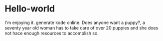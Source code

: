 # Hello-world
I'm enjoying it.
generate kode online. Does anyone want a puppy?, a seventy year old woman has to take care of over 20 puppies and she does not hace enough resources to accomplish so.
